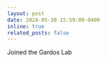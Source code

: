 ```yaml
---
layout: post
date: 2024-05-30 15:59:00-0400
inline: true
related_posts: false
---
```


Joined the Gardos Lab
